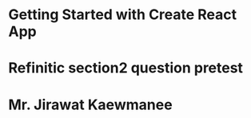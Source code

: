 # Getting Started with Create React App

# Refinitic section2 question pretest

# Mr. Jirawat Kaewmanee